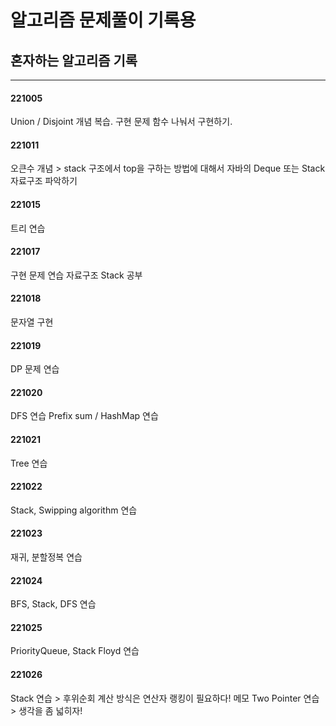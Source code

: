 # 알고리즘 문제풀이 기록용

## 혼자하는 알고리즘 기록
--------------

#### 221005
Union / Disjoint 개념 복습.
구현 문제 함수 나눠서 구현하기.

#### 221011
오큰수 개념 > stack 구조에서 top을 구하는 방법에 대해서
자바의 Deque 또는 Stack 자료구조 파악하기

#### 221015
트리 연습

#### 221017
구현 문제 연습
자료구조 Stack 공부

#### 221018
문자열
구현

#### 221019
DP 문제 연습

#### 221020
DFS 연습
Prefix sum / HashMap 연습

#### 221021
Tree 연습

#### 221022
Stack, Swipping algorithm 연습

#### 221023
재귀, 분할정복 연습

#### 221024
BFS, Stack, DFS 연습

#### 221025
PriorityQueue, Stack
Floyd 연습

#### 221026
Stack 연습 > 후위순회 계산 방식은 연산자 랭킹이 필요하다! 메모
Two Pointer 연습 > 생각을 좀 넓히자!
